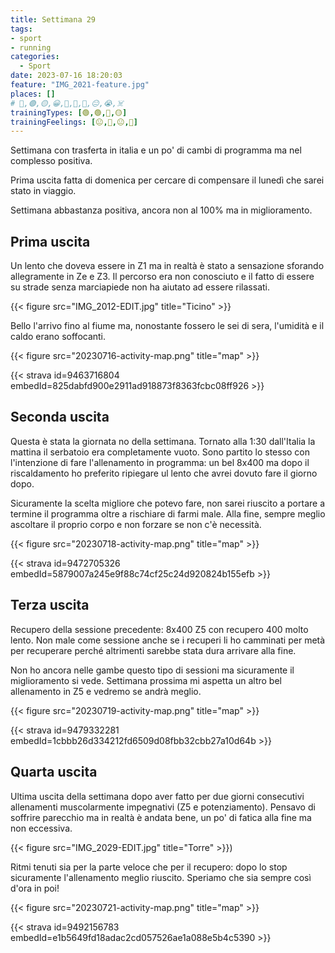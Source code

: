 ```yaml
---
title: Settimana 29
tags:
- sport
- running
categories:
  - Sport
date: 2023-07-16 18:20:03
feature: "IMG_2021-feature.jpg"
places: []
# 🔴,🟢,🟡,😀,🙁,🫤,🙂,😐,😭,☠️
trainingTypes: [🟢,🟢,🔴,🟡]
trainingFeelings: [😐,🫤,😐,🙂]
---
```

Settimana con trasferta in italia e un po' di cambi di programma ma nel complesso positiva.
<!--more--> 

Prima uscita fatta di domenica per cercare di compensare il lunedì che sarei stato in viaggio.

Settimana abbastanza positiva, ancora non al 100% ma in miglioramento.

## Prima uscita

Un lento che doveva essere in Z1 ma in realtà è stato a sensazione sforando allegramente in Ze e Z3. Il percorso era non conosciuto e il fatto di essere su strade senza marciapiede non ha aiutato ad essere rilassati.

{{< figure src="IMG_2012-EDIT.jpg" title="Ticino" >}}

Bello l'arrivo fino al fiume ma, nonostante fossero le sei di sera, l'umidità e il caldo erano soffocanti.

{{< figure src="20230716-activity-map.png" title="map" >}}

{{< strava id=9463716804 embedId=825dabfd900e2911ad918873f8363fcbc08ff926 >}}

## Seconda uscita

Questa è stata la giornata no della settimana. Tornato alla 1:30 dall'Italia la mattina il serbatoio era completamente vuoto.
Sono partito lo stesso con l'intenzione di fare l'allenamento in programma: un bel 8x400 ma dopo il riscaldamento ho preferito ripiegare ul lento che avrei dovuto fare il giorno dopo.

Sicuramente la scelta migliore che potevo fare, non sarei riuscito a portare a termine il programma oltre a rischiare di farmi male. Alla fine, sempre meglio ascoltare il proprio corpo e non forzare se non c'è necessità.

{{< figure src="20230718-activity-map.png" title="map" >}}

{{< strava id=9472705326 embedId=5879007a245e9f88c74cf25c24d920824b155efb >}}

## Terza uscita

Recupero della sessione precedente: 8x400 Z5 con recupero 400 molto lento. Non male come sessione anche se i recuperi li ho camminati per metà per recuperare perché altrimenti sarebbe stata dura arrivare alla fine.

Non ho ancora nelle gambe questo tipo di sessioni ma sicuramente il miglioramento si vede. Settimana prossima mi aspetta un altro bel allenamento in Z5 e vedremo se andrà meglio.

{{< figure src="20230719-activity-map.png" title="map" >}}

{{< strava id=9479332281 embedId=1cbbb26d334212fd6509d08fbb32cbb27a10d64b >}}

## Quarta uscita

Ultima uscita della settimana dopo aver fatto per due giorni consecutivi allenamenti muscolarmente impegnativi (Z5 e potenziamento). Pensavo di soffrire parecchio ma in realtà è andata bene, un po' di fatica alla fine ma non eccessiva.

{{< figure src="IMG_2029-EDIT.jpg" title="Torre" >}})

Ritmi tenuti sia per la parte veloce che per il recupero: dopo lo stop sicuramente l'allenamento meglio riuscito. Speriamo che sia sempre così d'ora in poi!

{{< figure src="20230721-activity-map.png" title="map" >}}

{{< strava id=9492156783 embedId=e1b5649fd18adac2cd057526ae1a088e5b4c5390 >}}


